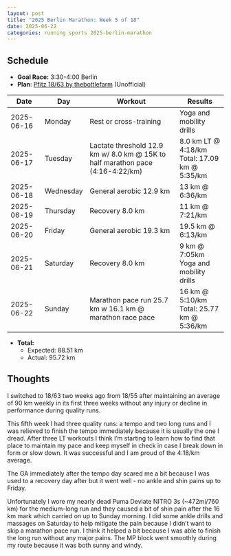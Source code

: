 ```yaml
---
layout: post
title: "2025 Berlin Marathon: Week 5 of 18"
date: 2025-06-22
categories: running sports 2025-berlin-marathon
---
```


## Schedule

- **Goal Race:** 3:30-4:00 Berlin
- **Plan**: [Pfitz 18/63 by thebottlefarm](https://www.thebottlefarm.com/wpbottle/unofficial-pfitz-18-63-full-marathon-plan-ics/) (Unofficial)


| Date | Day  | Workout | Results |
|------|------|---------|---------|
| 2025-06-16 | Monday    | Rest or cross-training | Yoga and mobility drills  |
| 2025-06-17 | Tuesday   | Lactate threshold 12.9 km w/ 8.0 km @ 15K to half marathon pace (4:16-4:22/km) | 8.0 km LT @ 4:18/km<br>Total: 17.09 km @ 5:35/km |
| 2025-06-18 | Wednesday | General aerobic 12.9 km | 13 km @ 6:36/km |
| 2025-06-19 | Thursday  | Recovery 8.0 km | 11 km @ 7:21/km |
| 2025-06-20 | Friday    | General aerobic 19.3 km | 19.5 km @ 6:13/km |
| 2025-06-21 | Saturday  | Recovery 8.0 km | 9 km @ 7:05km<br>Yoga and mobility drills |
| 2025-06-22 | Sunday    | Marathon pace run 25.7 km w 16.1 km @ marathon race pace | 16 km @ 5:10/km<br>Total: 25.77 km @ 5:36/km |

- **Total:** 
  - Expected: 88.51 km
  - Actual: 95.72 km

## Thoughts

I switched to 18/63 two weeks ago from 18/55 after maintaining an average of 90 km weekly in its first three weeks without any injury or decline in performance during quality runs. 

This fifth week I had three quality runs: a tempo and two long runs and I was relieved to finish the tempo immediately because it is usually the one I dread. After three LT workouts I think I’m starting to learn how to find that place to maintain my pace and keep myself in check in case I break down in form or slow down. It was successful and I am proud of the 4:18/km average. 

The GA immediately after the tempo day scared me a bit because I was used to a recovery day after but it went well - no ankle and shin pains up to Friday. 

Unfortunately I wore my nearly dead Puma Deviate NITRO 3s (~472mi/760 km) for the medium-long run and they caused a bit of shin pain after the 16 km mark which carried on up to Sunday morning. I did some ankle drills and massages on Saturday to help mitigate the pain because I didn’t want to skip a marathon pace run. I think it helped a bit because I was able to finish the long run without any major pains. The MP block went smoothly during my route because it was both sunny and windy.
